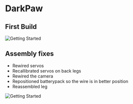 # DarkPaw

## First Build
![Getting Started](https://i.imgur.com/tkJpy3X.jpg)

## Assembly fixes 
- Rewired servos
- Recallibrated servos on back legs
- Rewired the camera 
- Repositioned batterypack so the wire is in better position
- Reassembled leg

![Getting Started](https://i.imgur.com/gkIY96Q.jpg)
